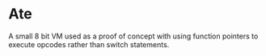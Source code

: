 # Ate
A small 8 bit VM used as a proof of concept with using function pointers to execute opcodes rather than switch statements.
